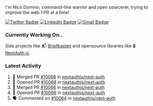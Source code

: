 
I'm Nico Domino, command-line warrior and open sourcerer, trying to improve the web 1 PR at a time!

[![Twitter Badge](https://img.shields.io/badge/-@ndom91-1ca0f1?style=flat-square&labelColor=1ca0f1&logo=twitter&logoColor=white&link=https://twitter.com/ndom91)](https://twitter.com/ndom91) [![Linkedin Badge](https://img.shields.io/badge/-ndom91-blue?style=flat-square&logo=Linkedin&logoColor=white&link=https://www.linkedin.com/in/ndom91/)](https://www.linkedin.com/in/ndom91/) [![Gmail Badge](https://img.shields.io/badge/-yo@ndo.dev-c14438?style=flat-square&logo=mail.ru&logoColor=white&link=mailto:yo@ndo.dev)](mailto:yo@ndo.dev)

### Currently Working On..

Side projects like 📬 [Briefkasten](https://briefkastenhq.com) and opensource libraries like 🔒 [NextAuth.js](https://github.com/nextauthjs/next-auth).

<!--START_SECTION_PROFILE_VIEWS:readme-info-->
<!--END_SECTION_PROFILE_VIEWS:readme-info-->

<!--START_SECTION_DAILY_COMMIT:readme-info-->
<!--END_SECTION_DAILY_COMMIT:readme-info-->

<!--START_SECTION_WEEKLY_COMMIT:readme-info-->
<!--END_SECTION_WEEKLY_COMMIT:readme-info-->

### Latest Activity

<!--START_SECTION:activity-->
1. 🎉 Merged PR [#10068](https://github.com/nextauthjs/next-auth/pull/10068) in [nextauthjs/next-auth](https://github.com/nextauthjs/next-auth)
2. 💪 Opened PR [#10068](https://github.com/nextauthjs/next-auth/pull/10068) in [nextauthjs/next-auth](https://github.com/nextauthjs/next-auth)
3. 🎉 Merged PR [#10066](https://github.com/nextauthjs/next-auth/pull/10066) in [nextauthjs/next-auth](https://github.com/nextauthjs/next-auth)
4. 💪 Opened PR [#10066](https://github.com/nextauthjs/next-auth/pull/10066) in [nextauthjs/next-auth](https://github.com/nextauthjs/next-auth)
5. 🗣 Commented on [#10064](https://github.com/nextauthjs/next-auth/pull/10064#issuecomment-1951395198) in [nextauthjs/next-auth](https://github.com/nextauthjs/next-auth)
<!--END_SECTION:activity-->
